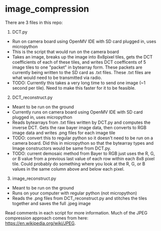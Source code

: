 # image_compression

There are 3 files in this repo:
1) DCT.py

- Run on camera board using OpenMV IDE with SD card plugged in, uses micropython
- This is the script that would run on the camera board
- Takes an image, breaks up the image into 8x8pixel tiles, gets the DCT coefficients of each of these tiles, and writes DCT coefficents of 5 image tiles to one "packet" in bytearray form. These packets are currently being written to the SD card as .txt files. These .txt files are what would need to be transmitted via radio.
- TODO: Currently this takes a very long time to send one image (~1 second per tile). Need to make this faster for it to be feasible.

2) DCT_reconstruct.py

- Meant to be run on the ground
- Currently runs on camera board using OpenMV IDE with SD card plugged in, uses micropython 
- Reads bytearrays from .txt files written by DCT.py and computes the inverse DCT. Gets the raw bayer image data, then converts to RGB image data and writes .png files for each image tile
- TODO: convert this to regular python so it doesn't need to be run on a camera board. Did this in micropython so that the bytearray types and Image constructors would be same from DCT.py.
- TODO: current demosaic method from Bayer to RGB just uses the R, G, or B value from a previous last value of each row within each 8x8 pixel tile. Could probably do something where you look at the R, G, or B values in the same column above and below each pixel. 

3) image_reconstruct.py

- Meant to be run on the ground
- Runs on your computer with regular python (not micropython)
- Reads the .png files from DCT_reconstruct.py and stitches the tiles together and saves the full .jpeg image

Read comments in each script for more information. Much of the JPEG compression approach comes from here: https://en.wikipedia.org/wiki/JPEG. 
